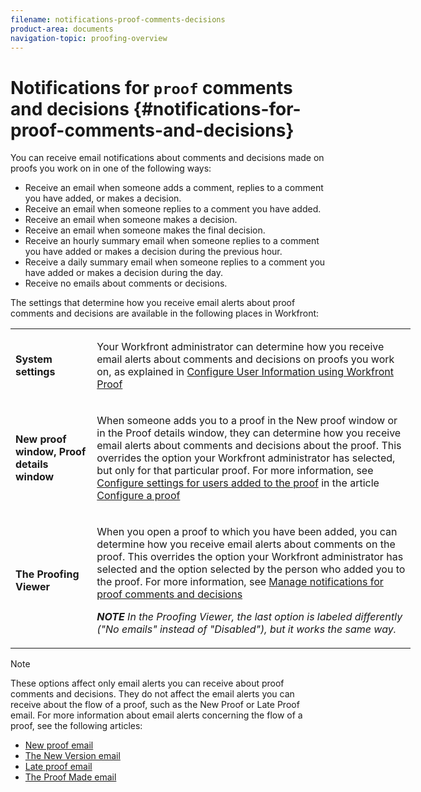 ```yaml
---
filename: notifications-proof-comments-decisions
product-area: documents
navigation-topic: proofing-overview
---
```





# Notifications for `proof` comments and decisions {#notifications-for-proof-comments-and-decisions}

You can receive email notifications about comments and decisions made on proofs you work on in one of the following ways: 



*  Receive an email when someone adds a comment, replies to a comment you have added, or makes a decision. 
*  Receive an email when someone replies to a comment you have added. 
* Receive an email when someone makes a decision.
* Receive an email when someone makes the final decision.
*  Receive an hourly summary email when someone replies to a comment you have added or makes a decision during the previous hour. 
*  Receive a daily summary email when someone replies to a comment you have added or makes a decision during the day. 
* Receive no emails about comments or decisions.


The settings that determine how you receive email alerts about proof comments and decisions are available in the following places in Workfront: 

<table style="width: 640px;mc-table-style: url('../../../Resources/TableStyles/TableStyle-List-options-in-steps.css');" cellpadding="10" class="TableStyle-TableStyle-List-options-in-steps" cellspacing="0"> 
 <tbody> 
  <tr style="height:21px" class="TableStyle-TableStyle-List-options-in-steps-Body-LightGray"> 
   <td style="width:117.142px" class="TableStyle-TableStyle-List-options-in-steps-BodyE-Column1-LightGray"> <p><span class="wysiwyg-font-size-medium"><strong>System settings</strong></span> </p> </td> 
   <td style="width:516.858px" class="TableStyle-TableStyle-List-options-in-steps-BodyD-Column2-LightGray"> <p><span class="wysiwyg-font-size-medium">Your <span class="WFVariablesAdminWF">Workfront administrator</span> can determine how you receive email alerts about comments and decisions on proofs you work on, as explained in <a href="configure-user-info.md" class="MCXref xref">Configure User Information using Workfront Proof</a></span> </p> </td> 
  </tr> 
  <tr style="height:21px" class="TableStyle-TableStyle-List-options-in-steps-Body-MediumGray"> 
   <td style="width:117.142px" class="TableStyle-TableStyle-List-options-in-steps-BodyE-Column1-MediumGray"> <p><span class="wysiwyg-font-size-medium"><strong>New proof window, Proof details window</strong></span> </p> </td> 
   <td style="width:516.858px" class="TableStyle-TableStyle-List-options-in-steps-BodyD-Column2-MediumGray"> <p><span class="wysiwyg-font-size-medium">When someone adds you to a proof in the New proof window or in the Proof details window, they can determine how you receive email alerts about comments&nbsp;and decisions about the proof. This overrides the option your <span class="WFVariablesAdminWF">Workfront administrator</span> has selected, but only for that particular proof. For more information, see <a href="configure-proof.md#configuring-share-settings" class="MCXref xref">Configure settings for users added to the proof</a> in the article <a href="configure-proof.md" class="MCXref xref">Configure a proof</a></span> </p> </td> 
  </tr> 
  <tr style="height:21px" class="TableStyle-TableStyle-List-options-in-steps-Body-LightGray"> 
   <td style="width:117.142px" class="TableStyle-TableStyle-List-options-in-steps-BodyB-Column1-LightGray"> <p><span class="wysiwyg-font-size-medium"><strong>The Proofing Viewer</strong></span> </p> </td> 
   <td style="width:516.858px" class="TableStyle-TableStyle-List-options-in-steps-BodyA-Column2-LightGray"> <p><span class="wysiwyg-font-size-medium">When you open a proof to which you have been added, you can determine how you receive email alerts about comments on the proof. This overrides the option your <span class="WFVariablesAdminWF">Workfront administrator</span> has selected and the option selected by the person who added you to the proof. For more information, see <a href="manage-notifications-for-proof-comments.md" class="MCXref xref">Manage notifications for proof comments and decisions</a></span> </p> <p><span class="wysiwyg-font-size-medium"><em><strong>NOTE</strong>&nbsp;In the Proofing Viewer, the last option is labeled differently ("No emails" instead of "Disabled"), but it works the same way.</em></span> </p> </td> 
  </tr> 
 </tbody> 
</table>



>[!NOTE]
>
>These options affect only email alerts you can receive about proof comments and decisions. They do not affect the email alerts you can receive about the flow of a proof, such as the New Proof or Late Proof email. For more information about email alerts concerning the flow of a proof, see the following articles: 
>
>
>
>* [New proof email](new-proof-email.md) 
>* [The New Version email](new-version-email.md) 
>* [Late proof email](late-proof-email.md) 
>* [The Proof Made email](proof-made-email.md)<![CDATA[    ]]>
>
>



